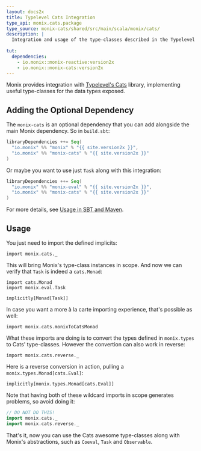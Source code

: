 ```yaml
---
layout: docs2x
title: Typelevel Cats Integration
type_api: monix.cats.package
type_source: monix-cats/shared/src/main/scala/monix/cats/
description: |
  Integration and usage of the type-classes described in the Typelevel Cats library.
  
tut:
  dependencies:
    - io.monix::monix-reactive:version2x
    - io.monix::monix-cats:version2x
---
```


Monix provides integration
with [Typelevel's Cats](http://typelevel.org/cats/) library,
implementing useful type-classes for the data types exposed.

## Adding the Optional Dependency

The `monix-cats` is an optional dependency that you can add alongside
the main Monix dependency. So in `build.sbt`:

```scala
libraryDependencies ++= Seq(
  "io.monix" %% "monix" % "{{ site.version2x }}",
  "io.monix" %% "monix-cats" % "{{ site.version2x }}"
)
```

Or maybe you want to use just `Task` along with this integration:

```scala
libraryDependencies ++= Seq(
  "io.monix" %% "monix-eval" % "{{ site.version2x }}",
  "io.monix" %% "monix-cats" % "{{ site.version2x }}"
)
```

For more details, see
[Usage in SBT and Maven](./usage.html#sub-project-monix-cats-optional).

## Usage

You just need to import the defined implicits:

```tut:silent
import monix.cats._
```

This will bring Monix's type-class instances in scope.
And now we can verify that `Task` is indeed a `cats.Monad`:

```tut
import cats.Monad
import monix.eval.Task

implicitly[Monad[Task]]
```

In case you want a more à la carte importing experience, that's
possible as well:

```tut:silent
import monix.cats.monixToCatsMonad
```

What these imports are doing is to convert the types defined 
in `monix.types` to Cats' type-classes. However the convertion
can also work in reverse:

```tut:reset:silent
import monix.cats.reverse._
```

Here is a reverse conversion in action, pulling a
`monix.types.Monad[cats.Eval]`:

```tut:book
implicitly[monix.types.Monad[cats.Eval]]
```

Note that having both of these wildcard imports in scope generates
problems, so avoid doing it:

```scala
// DO NOT DO THIS!
import monix.cats._
import monix.cats.reverse._
```

That's it, now you can use the Cats awesome type-classes along
with Monix's abstractions, such as `Coeval`, `Task` and `Observable`.